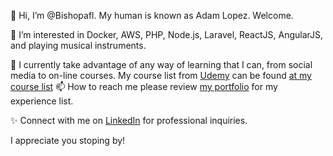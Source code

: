 👋 Hi, I’m @Bishopafl. My human is known as Adam Lopez. Welcome.

👀 I’m interested in Docker, AWS, PHP, Node.js, Laravel, ReactJS, AngularJS, and playing musical instruments.

🌱 I currently take advantage of any way of learning that I can, from social media to on-line courses.
     My course list from <a href="https://www.udemy.com/">Udemy</a> can be found <a href="https://www.udemy.com/user/2ee7e08d-b6df-4f74-9405-5c187c749057/">at my course list</a>
📫 How to reach me please review <a href="https://www.adamlopez.co">my portfolio</a> for my experience list.

✨ Connect with me on [LinkedIn](https://www.linkedin.com/in/iam-adam-lopez/) for professional inquiries.

I appreciate you stoping by!

<!---
Bishopafl/Bishopafl is a ✨ special ✨ repository because its `README.md` (this file) appears on your GitHub profile.
You can click the Preview link to take a look at your changes.
--->
